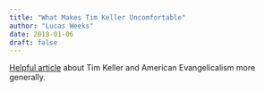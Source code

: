 ```yaml
---
title: "What Makes Tim Keller Uncomfortable"
author: "Lucas Weeks"
date: 2018-01-06
draft: false
---
```


[Helpful article](https://warhornmedia.com/2018/01/03/makes-tim-keller-uncomfortable/) about Tim Keller and American Evangelicalism more generally.
